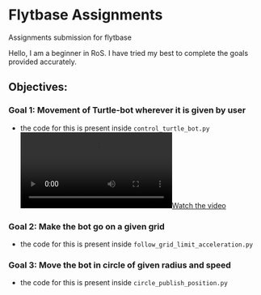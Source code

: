 # Flytbase Assignments
Assignments submission for flytbase

Hello,
I am a beginner in RoS. I have tried my best to complete the goals provided accurately.

## Objectives: 

### Goal 1: Movement of Turtle-bot wherever it is given by user
- the code for this is present inside `control_turtle_bot.py`
[![Watch the video](videos/goal_1_control_turtle.mp4)](videos/goal_1_control_turtle.mp4)

### Goal 2: Make the bot go on a given grid
- the code for this is present inside `follow_grid_limit_acceleration.py`

### Goal 3: Move the bot in circle of given radius and speed
- the code for this is present inside `circle_publish_position.py`


